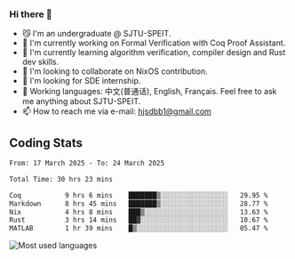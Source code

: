### Hi there 👋

<!--
**definfo/definfo** is a ✨ _special_ ✨ repository because its `README.md` (this file) appears on your GitHub profile.

Here are some ideas to get you started:

- 🔭 I’m currently working on ...
- 🌱 I’m currently learning ...
- 👯 I’m looking to collaborate on ...
- 🤔 I’m looking for help with ...
- 💬 Ask me about ...
- 📫 How to reach me: ...
- 😄 Pronouns: ...
- ⚡ Fun fact: ...
-->

- 😼 I'm an undergraduate @ SJTU-SPEIT.
- 🔭 I'm currently working on Formal Verification with Coq Proof Assistant.
- 🌱 I'm currently learning algorithm verification, compiler design and Rust dev skills.
- 👯 I'm looking to collaborate on NixOS contribution.
- 🤔 I'm looking for SDE internship.
- 💬 Working languages: 中文(普通话), English, Français. Feel free to ask me anything about SJTU-SPEIT.
- 📫 How to reach me via e-mail: hjsdbb1@gmail.com

## Coding Stats

<!--START_SECTION:waka-->

```txt
From: 17 March 2025 - To: 24 March 2025

Total Time: 30 hrs 23 mins

Coq           9 hrs 6 mins    ███████▒░░░░░░░░░░░░░░░░░   29.95 %
Markdown      8 hrs 45 mins   ███████▒░░░░░░░░░░░░░░░░░   28.77 %
Nix           4 hrs 8 mins    ███▒░░░░░░░░░░░░░░░░░░░░░   13.63 %
Rust          3 hrs 14 mins   ██▓░░░░░░░░░░░░░░░░░░░░░░   10.67 %
MATLAB        1 hr 39 mins    █▒░░░░░░░░░░░░░░░░░░░░░░░   05.47 %
```

<!--END_SECTION:waka-->

![Most used languages](https://github-readme-stats.vercel.app/api/top-langs/?username=definfo&layout=donut&theme=dracula&exclude_repo=xv6-labs-2023)


